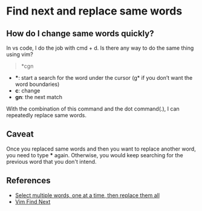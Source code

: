 # Find next and replace same words

## How do I change same words quickly?

In vs code, I do the job with cmd + d. Is there any way to do the same thing using vim?

> *cgn

- **\***: start a search for the word under the cursor (g* if you don’t want the word boundaries)
- **c**: change
- **gn**: the next match

With the combination of this command and the dot command(.), I can repeatedly replace same words.

## Caveat

Once you replaced same words and then you want to replace another word, you need to type **\*** again. Otherwise, you would keep searching for the previous word that you don't intend.

## References

- [Select multiple words, one at a time, then replace them all](https://vi.stackexchange.com/questions/27812/select-multiple-words-one-at-a-time-then-replace-them-all)
- [Vim Find Next](https://vimtricks.com/p/vim-find-next/)
